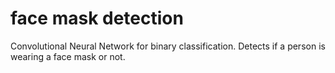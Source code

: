 # face mask detection
Convolutional Neural Network for binary classification. Detects if a person is wearing a face mask or not. 
